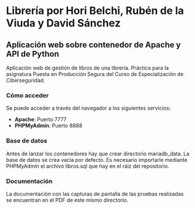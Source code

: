# **Librería por Hori Belchi, Rubén de la Viuda y David Sánchez**
## **Aplicación web sobre contenedor de Apache y API de Python**

Aplicación web de gestión de libros de una librería. Práctica para la asignatura Puesta en Producción Segura del Curso de Especialización de Ciberseguridad.

### **Cómo acceder**
Se puede acceder a través del navegador a los siguientes servicios:
* **Apache**: Puerto 7777
* **PHPMyAdmin**: Puerto 8888

### **Base de datos**
Antes de lanzar los contenedores hay que crear directorio mariadb_data.
La base de datos se crea vacía por defecto. Es necesario importarle mediante PHPMyAdmin el archivo libros.sql que hay en el ráiz del repositorio.

### **Documentación**
La documentación con las capturas de pantalla de las pruebas realizadas se encuentran en el PDF de este mismo directorio.
